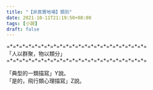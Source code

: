 ```yaml
---
title: "【非真實地場】類別"
date: 2021-10-11T21:19:50+08:00
tags: [小說]
draft: false
---
```


=\*=\*=\*=\*=\*=\*=\*=\*=\*=\*=\*=\*=\*=\*=\*=\*=\*=\*=\*=\*=\*=\*=  
「人以群聚，物以類分」  
=\*=\*=\*=\*=\*=\*=\*=\*=\*=\*=\*=\*=\*=\*=\*=\*=\*=\*=\*=\*=\*=\*=  

「典型的一類描寫」Y說。   
「是的，飛行類心理描寫」Z說。  